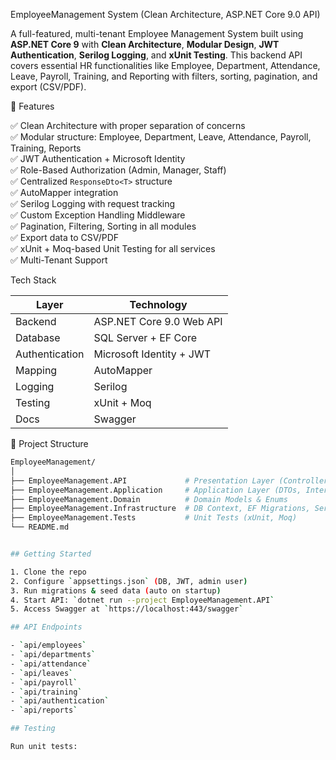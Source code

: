 EmployeeManagement System (Clean Architecture, ASP.NET Core 9.0 API)

A full-featured, multi-tenant Employee Management System built using **ASP.NET Core 9** with **Clean Architecture**, **Modular Design**, **JWT Authentication**, **Serilog Logging**, and **xUnit Testing**. This backend API covers essential HR functionalities like Employee, Department, Attendance, Leave, Payroll, Training, and Reporting with filters, sorting, pagination, and export (CSV/PDF).

📌 Features

✅ Clean Architecture with proper separation of concerns  
✅ Modular structure: Employee, Department, Leave, Attendance, Payroll, Training, Reports  
✅ JWT Authentication + Microsoft Identity  
✅ Role-Based Authorization (Admin, Manager, Staff)  
✅ Centralized `ResponseDto<T>` structure  
✅ AutoMapper integration  
✅ Serilog Logging with request tracking  
✅ Custom Exception Handling Middleware  
✅ Pagination, Filtering, Sorting in all modules  
✅ Export data to CSV/PDF  
✅ xUnit + Moq-based Unit Testing for all services  
✅ Multi-Tenant Support

 Tech Stack

| Layer            | Technology              |
|------------------|--------------------------|
| Backend          | ASP.NET Core 9.0 Web API |
| Database         | SQL Server + EF Core     |
| Authentication   | Microsoft Identity + JWT |
| Mapping          | AutoMapper               |
| Logging          | Serilog                  |
| Testing          | xUnit + Moq              |
| Docs             | Swagger                  |

 📂 Project Structure

```bash
EmployeeManagement/
│
├── EmployeeManagement.API             # Presentation Layer (Controllers, Middleware)
├── EmployeeManagement.Application     # Application Layer (DTOs, Interfaces, Services)
├── EmployeeManagement.Domain          # Domain Models & Enums
├── EmployeeManagement.Infrastructure  # DB Context, EF Migrations, Service Impl
├── EmployeeManagement.Tests           # Unit Tests (xUnit, Moq)
└── README.md


## Getting Started

1. Clone the repo
2. Configure `appsettings.json` (DB, JWT, admin user)
3. Run migrations & seed data (auto on startup)
4. Start API: `dotnet run --project EmployeeManagement.API`
5. Access Swagger at `https://localhost:443/swagger`

## API Endpoints

- `api/employees`
- `api/departments`
- `api/attendance`
- `api/leaves`
- `api/payroll`
- `api/training`
- `api/authentication`
- `api/reports`

## Testing

Run unit tests: